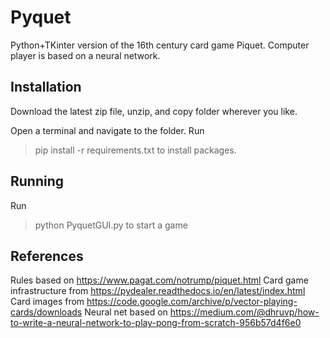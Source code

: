 # Pyquet
Python+TKinter version of the 16th century card game Piquet. Computer player is based on a neural network.

## Installation
Download the latest zip file, unzip, and copy folder wherever you like. 

Open a terminal and navigate to the folder. Run
> pip install -r requirements.txt
to install packages.

## Running
Run
> python PyquetGUI.py
to start a game

## References
Rules based on https://www.pagat.com/notrump/piquet.html
Card game infrastructure from https://pydealer.readthedocs.io/en/latest/index.html
Card images from https://code.google.com/archive/p/vector-playing-cards/downloads
Neural net based on https://medium.com/@dhruvp/how-to-write-a-neural-network-to-play-pong-from-scratch-956b57d4f6e0
